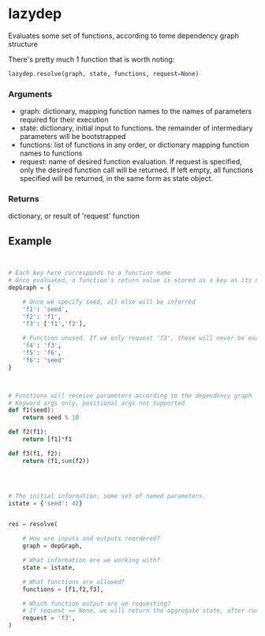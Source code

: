 # lazydep

Evaluates some set of functions, according to tome dependency graph structure


There's pretty much 1 function that is worth noting:

```python
lazydep.resolve(graph, state, functions, request=None)
```


### Arguments
* graph: dictionary, mapping function names to the names of parameters required for their execution
* state: dictionary, initial input to functions. the remainder of intermediary parameters will be bootstrapped
* functions: list of functions in any order, or dictionary mapping function names to functions
* request: name of desired function evaluation. If request is specified, only the desired function call will be returned. If left empty, all functions specified will be returned, in the same form as state object.

### Returns
dictionary, or result of 'request' function



## Example
```python


# Each key here corresponds to a function name
# Once evaluated, a function's return value is stored as a key as its name
depGraph = {

	# Once we specify seed, all else will be inferred
    'f1': 'seed',
    'f2': 'f1',
    'f3': ['f1','f2'],

	# Function unused. If we only request 'f3', these will never be evaluated
    'f4': 'f3',
    'f5': 'f6',
    'f6': 'seed'
}



# Functions will receive parameters according to the dependency graph
# Keyword args only, positional args not supported
def f1(seed):
    return seed % 10

def f2(f1):
    return [f1]*f1

def f3(f1, f2):
    return (f1,sum(f2))




# The initial information, some set of named parameters.
istate = {'seed': 42}


res = resolve(

	# How are inputs and outputs reordered?
	graph = depGraph,

	# What information are we working with?
	state = istate,

	# What functions are allowed?
	functions = [f1,f2,f3],

	# Which function output are we requesting?
	# If request == None, we will return the aggregate state, after running all functions
	request = 'f3',
)


```



